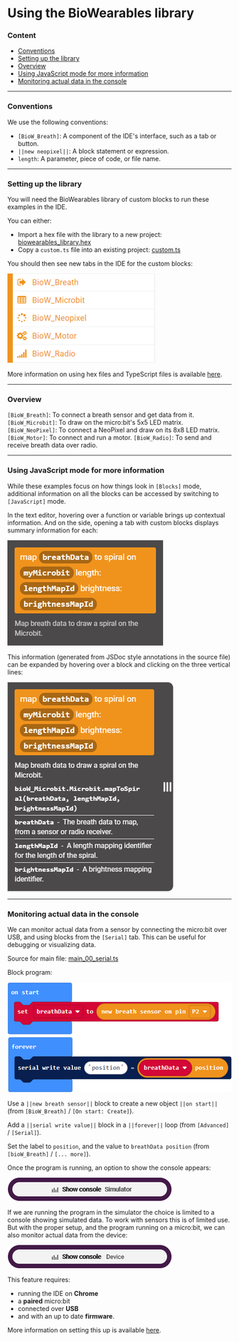 # Using the BioWearables library

### Content

- [Conventions](#conventions)
- [Setting up the library](#setting-up-the-library)
- [Overview](#overview)
- [Using JavaScript mode for more information](#using-javascript-mode-for-more-information)
- [Monitoring actual data in the console](#monitoring-actual-data-in-the-console)

----

### Conventions

We use the following conventions:

- `[BioW_Breath]`: A component of the IDE's interface, such as a tab or button.
- `||new neopixel||`: A block statement or expression.
- `length`: A parameter, piece of code, or file name.

----

### Setting up the library

You will need the BioWearables library of custom blocks to run these examples in the IDE.

You can either:

- Import a hex file with the library to a new project: [biowearables_library.hex](../hex/biowearables_library.hex)
- Copy a `custom.ts` file into an existing project: [custom.ts](../typescript/custom.ts)

You should then see new tabs in the IDE for the custom blocks:

![New tabs](../images/biow_all_tabs.png)

More information on using hex files and TypeScript files is available [here](./IDE_information.md/#storing-and-retrieving-projects).

----

### Overview

`[BioW_Breath]`: To connect a breath sensor and get data from it.
`[BioW_Microbit]`: To draw on the micro:bit's 5x5 LED matrix.
`[BioW_NeoPixel]`: To connect a NeoPixel and draw on its 8x8 LED matrix.
`[BioW_Motor]`: To connect and run a motor.
`[BioW_Radio]`: To send and receive breath data over radio.

----

### Using JavaScript mode for more information

While these examples focus on how things look in `[Blocks]` mode, additional information on all the blocks can be accessed by switching to `[JavaScript]` mode.

In the text editor, hovering over a function or variable brings up contextual information. And on the side, opening a tab with custom blocks displays summary information for each:

![Summary information](../images/IDE_js_docs_1.png)

This information (generated from JSDoc style annotations in the source file) can be expanded by hovering over a block and clicking on the three vertical lines:

![Summary information](../images/IDE_js_docs_2.png)

----

### Monitoring actual data in the console

We can monitor actual data from a sensor by connecting the micro:bit over USB, and using blocks from the `[Serial]` tab. This can be useful for debugging or visualizing data.

Source for main file: [main_00_serial.ts](../typescript/main_00_serial.ts)

Block program:

![Serial blocks example](../images/example_00_serial.png)

Use a `||new breath sensor||` block to create a new object `||on start||` (from `[BioW_Breath]` / `[On start: Create]`).

Add a `||serial write value||` block in a `||forever||` loop (from `[Advanced]` / `[Serial]`).

Set the label to `position`, and the value to `breathData position` (from `[bioW_Breath]` / `[... more]`).

Once the program is running, an option to show the console appears:

![Show simulator console](../images/IDE_show_console_simulator.png)

If we are running the program in the simulator the choice is limited to a console showing simulated data. To work with sensors this is of limited use. But with the proper setup, and the program running on a micro:bit, we can also monitor actual data from the device:

![Show device console](../images/IDE_show_console_device.png)

This feature requires:

- running the IDE on **Chrome**
- a **paired** micro:bit
- connected over **USB**
- and with an up to date **firmware**.

More information on setting this up is available [here](./IDE_information.md#efficient-setup).
